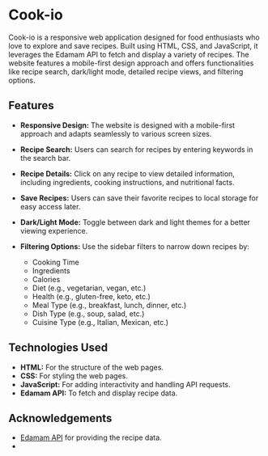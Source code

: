# Cook-io

Cook-io is a responsive web application designed for food enthusiasts who love to explore and save recipes. Built using HTML, CSS, and JavaScript, it leverages the Edamam API to fetch and display a variety of recipes. The website features a mobile-first design approach and offers functionalities like recipe search, dark/light mode, detailed recipe views, and filtering options.



## Features

- **Responsive Design:** The website is designed with a mobile-first approach and adapts seamlessly to various screen sizes.

- **Recipe Search:** Users can search for recipes by entering keywords in the search bar.

- **Recipe Details:** Click on any recipe to view detailed information, including ingredients, cooking instructions, and nutritional facts.

- **Save Recipes:** Users can save their favorite recipes to local storage for easy access later.

- **Dark/Light Mode:** Toggle between dark and light themes for a better viewing experience.

- **Filtering Options:** Use the sidebar filters to narrow down recipes by:
  - Cooking Time
  - Ingredients
  - Calories
  - Diet (e.g., vegetarian, vegan, etc.)
  - Health (e.g., gluten-free, keto, etc.)
  - Meal Type (e.g., breakfast, lunch, dinner, etc.)
  - Dish Type (e.g., soup, salad, etc.)
  - Cuisine Type (e.g., Italian, Mexican, etc.)

## Technologies Used

- **HTML:** For the structure of the web pages.
- **CSS:** For styling the web pages.
- **JavaScript:** For adding interactivity and handling API requests.
- **Edamam API:** To fetch and display recipe data.

## Acknowledgements

- [Edamam API](https://developer.edamam.com/) for providing the recipe data.
- 